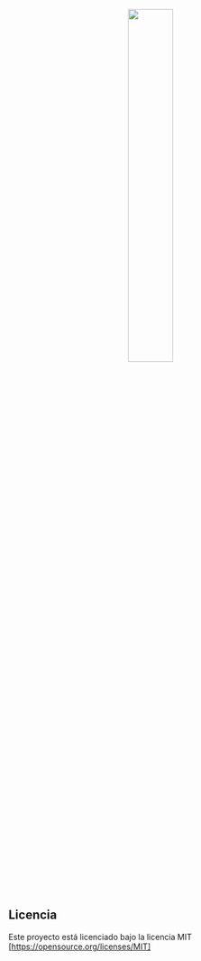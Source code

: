 <p align="center">
  <img src="http://latex.ppizarror.com/resources/export-subtemplate.PNG" width="40%" />
</p>

## Licencia
Este proyecto está licenciado bajo la licencia MIT [https://opensource.org/licenses/MIT]